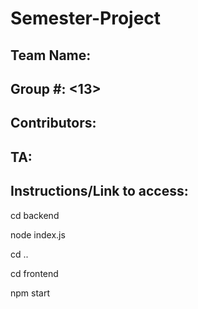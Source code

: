 # Semester-Project

## Team Name: <Insert Here>
## Group #: <13>
## Contributors: <Chris Lopez>
## TA: <Insert Here>

## Instructions/Link to access: <insert here>

cd backend 

node index.js

cd ..

cd frontend

npm start

